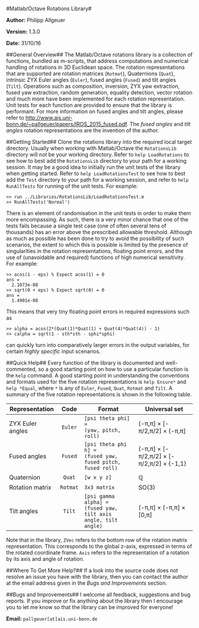 #Matlab/Octave Rotations Library#

**Author:** Philipp Allgeuer

**Version:** 1.3.0

**Date:** 31/10/16

##General Overview##
The Matlab/Octave rotations library is a collection of functions, bundled as
m-scripts, that address computations and numerical handling of rotations in 3D
Euclidean space. The rotation representations that are supported are rotation
matrices (`Rotmat`), Quaternions (`Quat`), intrinsic ZYX Euler angles (`Euler`),
fused angles (`Fused`) and tilt angles (`Tilt`). Operations such as composition,
inversion, ZYX yaw extraction, fused yaw extraction, random generation, equality
detection, vector rotation and much more have been implemented for each rotation
representation. Unit tests for each function are provided to ensure that the
library is performant. For more information on fused angles and tilt angles,
please refer to http://www.ais.uni-bonn.de/~pallgeuer/papers/IROS_2015_fused.pdf.
The *fused angles* and *tilt angles* rotation representations are the invention
of the author. 

##Getting Started##
Clone the rotations library into the required local target directory. Usually
when working with Matlab/Octave the `RotationsLib` directory will not be your
working directory. Refer to `help LoadRotations` to see how to best add the
`RotationsLib` directory to your path for a working session. It may be a good
idea to initially run the unit tests of the library when getting started. Refer
to `help LoadRotationsTest` to see how to best add the `Test` directory to your
path for a working session, and refer to `help RunAllTests` for running of the
unit tests. For example:

    >> run ../Libraries/RotationsLib/LoadRotationsTest.m
    >> RunAllTests('Normal')

There is an element of randomisation in the unit tests in order to make them
more encompassing. As such, there is a very minor chance that one of the tests
fails because a single test case (one of often several tens of thousands) has an
error above the prescribed allowable threshold. Although as much as possible has
been done to try to avoid the possibility of such scenarios, the extent to which
this is possible is limited by the presence of singularities in the rotation
representations, floating point errors, and the use of (unavoidable and required)
functions of high numerical sensitivity. For example:

    >> acos(1 - eps) % Expect acos(1) = 0
    ans =
      2.1073e-08
    >> sqrt(0 + eps) % Expect sqrt(0) = 0
    ans =
      1.4901e-08

This means that very tiny floating point errors in required expressions such as

    >> alpha = acos(2*(Quat(1)*Quat(1) + Quat(4)*Quat(4)) - 1)
    >> calpha = sqrt(1 - sth*sth - sphi*sphi)

can quickly turn into comparatively larger errors in the output variables, for
certain *highly specific* input scenarios.

##Quick Help##
Every function of the library is documented and well-commented, so a good
starting point on how to use a particular function is the `help` command. A good
starting point in understanding the conventions and formats used for the five
rotation representations is `help Ensure*` and `help *Equal`, where `*`
is any of `Euler`, `Fused`, `Quat`, `Rotmat` and `Tilt`. A summary of the five
rotation representations is shown in the following table.

**Representation** | **Code** | **Format** | **Universal set**
--- |:---:| --- | ---
ZYX Euler angles | `Euler` | `[psi theta phi] =`<br>`(yaw, pitch, roll)` | (-&pi;,&pi;] &times; [-&pi;/2,&pi;/2] &times; (-&pi;,&pi;]
Fused angles | `Fused` | `[psi theta phi h] =`<br>`(fused yaw, fused pitch, fused roll)` | (-&pi;,&pi;] &times; [-&pi;/2,&pi;/2] &times; [-&pi;/2,&pi;/2] &times; {-1,1}
Quaternion | `Quat` | `[w x y z]` | &#x211a;
Rotation matrix | `Rotmat` | `3x3 matrix` | SO(3)
Tilt angles | `Tilt` | `[psi gamma alpha] =`<br>`(fused yaw, tilt axis angle, tilt angle)` | (-&pi;,&pi;] &times; (-&pi;,&pi;] &times; [0,&pi;]

Note that in the library, `ZVec` refers to the bottom row of the rotation matrix 
representation. This corresponds to the global z-axis, expressed in terms of the 
rotated coordinate frame. `Axis` refers to the representation of a rotation by 
its axis and angle of rotation.

##Where To Get More Help?##
If a look into the source code does not resolve an issue you have with the
library, then you can contact the author at the email address given in the *Bugs
and Improvements* section.

##Bugs and Improvements##
I welcome all feedback, suggestions and bug reports. If you improve or fix
anything about the library then I encourage you to let me know so that the
library can be improved for everyone!

**Email:** `pallgeuer[at]ais.uni-bonn.de`
